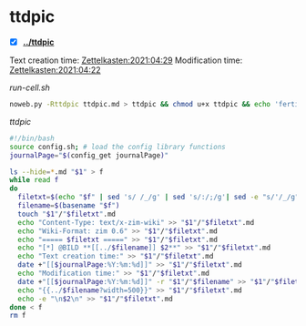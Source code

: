 # ttdpic

- [X] **[../ttdpic](./ttdpic)**

Text creation time:
[Zettelkasten:2021:04:29]()
Modification time:
[Zettelkasten:2021:04:22]()

*run-cell.sh*
```bash
noweb.py -Rttdpic ttdpic.md > ttdpic && chmod u+x ttdpic && echo 'fertig'
```

*ttdpic*
```bash
#!/bin/bash
source config.sh; # load the config library functions
journalPage="$(config_get journalPage)"

ls --hide=*.md "$1" > f
while read f
do
  filetxt=$(echo "$f" | sed 's/ /_/g' | sed 's/:/;/g'| sed -e "s/'/_/g" | sed 's/\"//g')
  filename=$(basename "$f")
  touch "$1"/"$filetxt".md
  echo "Content-Type: text/x-zim-wiki" >> "$1"/"$filetxt".md
  echo "Wiki-Format: zim 0.6" >> "$1"/"$filetxt".md
  echo "===== $filetxt =====" >> "$1"/"$filetxt".md
  echo "[*] @BILD **[[../$filename]] $2**" >> "$1"/"$filetxt".md
  echo "Text creation time:" >> "$1"/"$filetxt".md
  date +"[[$journalPage:%Y:%m:%d]]" >> "$1"/"$filetxt".md
  echo "Modification time:" >> "$1"/"$filetxt".md
  date +"[[$journalPage:%Y:%m:%d]]" -r "$1"/"$filename" >> "$1"/"$filetxt".md
  echo "{{../$filename?width=500}}" >> "$1"/"$filetxt".md
  echo -e "\n$2\n" >> "$1"/"$filetxt".md
done < f
rm f
```






